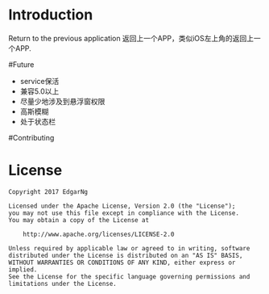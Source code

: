 # Introduction
Return to the previous application
返回上一个APP，类似iOS左上角的返回上一个APP.

#Future
* service保活
* 兼容5.0以上
* 尽量少地涉及到悬浮窗权限
* 高斯模糊
* 处于状态栏


#Contributing

# License

    Copyright 2017 EdgarNg

    Licensed under the Apache License, Version 2.0 (the "License");
    you may not use this file except in compliance with the License.
    You may obtain a copy of the License at

        http://www.apache.org/licenses/LICENSE-2.0

    Unless required by applicable law or agreed to in writing, software
    distributed under the License is distributed on an "AS IS" BASIS,
    WITHOUT WARRANTIES OR CONDITIONS OF ANY KIND, either express or implied.
    See the License for the specific language governing permissions and
    limitations under the License.

